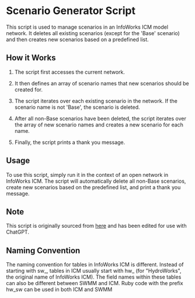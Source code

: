 # Scenario Generator Script

This script is used to manage scenarios in an InfoWorks ICM model network. It deletes all existing scenarios (except for the 'Base' scenario) and then creates new scenarios based on a predefined list.

## How it Works

1. The script first accesses the current network.

2. It then defines an array of scenario names that new scenarios should be created for.

3. The script iterates over each existing scenario in the network. If the scenario name is not 'Base', the scenario is deleted.

4. After all non-Base scenarios have been deleted, the script iterates over the array of new scenario names and creates a new scenario for each name.

5. Finally, the script prints a thank you message.

## Usage

To use this script, simply run it in the context of an open network in InfoWorks ICM. The script will automatically delete all non-Base scenarios, create new scenarios based on the predefined list, and print a thank you message.

## Note

This script is originally sourced from [here](https://github.com/ngerdts7/ICM_Tools123) and has been edited for use with ChatGPT.

## Naming Convention

The naming convention for tables in InfoWorks ICM is different. Instead of starting with sw_, tables in ICM usually start with hw_ (for "HydroWorks", the original name of InfoWorks ICM). The field names within these tables can also be different between SWMM and ICM.  Ruby code with the prefix hw_sw can be used in both ICM and SWMM